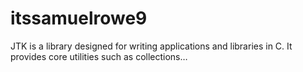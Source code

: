 # itssamuelrowe9
JTK is a library designed for writing applications and libraries in C. It provides core utilities such as collections…
